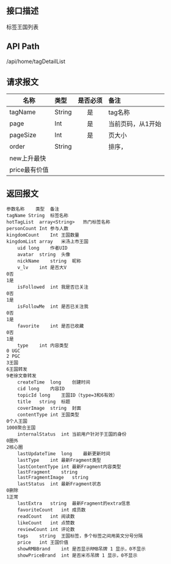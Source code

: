 ## 接口描述
标签王国列表
## API Path
/api/home/tagDetailList
## 请求报文
|名称         |类型           |是否必须   |备注                                 |
|-------------|:--------------|:---------:|:------------------------------------|
|tagName    |String    |是    |tag名称    |
|page    |Int    |是    |当前页码，从1开始    |
|pageSize    |Int    |是    |页大小    |
|order    |String    |    |排序，    |
|new上升最快    |    |    |    |
|price最有价值    |    |    |    |
## 返回报文
    参数名称	类型	备注
    tagName	String	标签名称
    hotTagList	array<String>	热门标签名称
    personCount	Int	参与人数
    kingdomCount	Int	王国数量
    kingdomList	array	米汤上市王国
    	uid	long	作者UID
    	avatar	string	头像
    	nickName	string	昵称
    	v_lv	int	是否大V
    0否
    1是
    	isFollowed	int	我是否已关注
    0否
    1是
    	isFollowMe	int	是否已关注我
    0否
    1是
    	favorite	int	是否已收藏
    0否
    1是
    	type	int	内容类型
    0 UGC
    2 PGC
    3王国
    6王国转发
    9老徐文章转发
    	createTime	long	创建时间
    	cid	long	内容ID
    	topicId	long	王国ID（type=3和6有效）
    	title	string	标题
    	coverImage	string	封面
    	contentType	int	王国类型
    0个人王国
    1000聚合王国
    	internalStatus	int	当前用户针对于王国的身份
    0圈外
    2核心圈
    	lastUpdateTime	long	最新更新时间
    	lastType	int	最新Fragment类型
    	lastContentType	int	最新Fragment内容类型
    	lastFragment	string
    	lastFragmentImage	string
    	lastStatus	int	最新Fragment状态
    0删除
    1正常
    	lastExtra	string	最新Fragment的extra信息
    	favoriteCount	int	成员数
    	readCount	int	阅读数
    	likeCount	int	点赞数
    	reviewCount	int	评论数
    	tags	string	王国标签，多个标签之间用英文分号分隔
    	price	int	王国价值
    	showRMBBrand	int	是否显示RMB吊牌 1 显示，0不显示
    	showPriceBrand	int	是否米币吊牌 1 显示，0不显示
    
